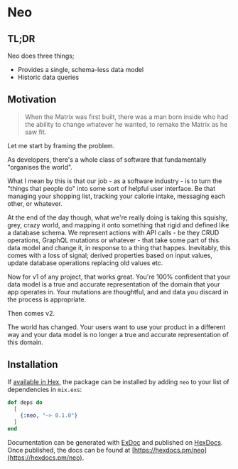 # Neo

## TL;DR

Neo does three things;

- Provides a single, schema-less data model
- Historic data queries

## Motivation

> When the Matrix was first built, there was a man born inside who had the ability to change whatever he wanted, to remake the Matrix as he saw fit.

Let me start by framing the problem.

As developers, there's a whole class of software that fundamentally "organises the world".

What I mean by this is that our job - as a software industry - is to turn the "things that
people do" into some sort of helpful user interface. Be that managing your shopping list,
tracking your calorie intake, messaging each other, or whatever.

At the end of the day though, what we're really doing is taking this squishy, grey, crazy
world, and mapping it onto something that rigid and defined like a database schema. We represent
actions with API calls - be they CRUD operations, GraphQL mutations or whatever - that
take some part of this data model and change it, in response to a thing that happes.
Inevitably, this comes with a loss of signal; derived properties based on input values,
update database operations replacing old values etc.

Now for v1 of any project, that works great. You're 100% confident that your data model is
a true and accurate representation of the domain that your app operates in. Your mutations
are thoughtful, and and data you discard in the process is appropriate.

Then comes v2.

The world has changed. Your users want to use your product in a different way and your data
model is no longer a true and accurate representation of this domain.

## Installation

If [available in Hex](https://hex.pm/docs/publish), the package can be installed
by adding `neo` to your list of dependencies in `mix.exs`:

```elixir
def deps do
  [
    {:neo, "~> 0.1.0"}
  ]
end
```

Documentation can be generated with [ExDoc](https://github.com/elixir-lang/ex_doc)
and published on [HexDocs](https://hexdocs.pm). Once published, the docs can
be found at [https://hexdocs.pm/neo](https://hexdocs.pm/neo).
